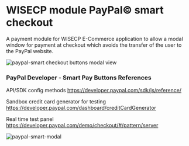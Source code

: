 # WISECP module PayPal&copy; smart checkout

A payment module for WISECP E-Commerce application to allow a modal window for payment at checkout which avoids the transfer of the user to the PayPal website.

![paypal-smart checkout buttons modal view](https://user-images.githubusercontent.com/42153624/201498800-2edcb1b2-0822-4314-993e-9f9df8d69107.png)

### PayPal Developer - Smart Pay Buttons References

API/SDK config methods https://developer.paypal.com/sdk/js/reference/

Sandbox credit card generator for testing
https://developer.paypal.com/dashboard/creditCardGenerator

Real time test panel
https://developer.paypal.com/demo/checkout/#/pattern/server

![paypal-smart-modal](https://user-images.githubusercontent.com/42153624/201499044-a3b2db01-ab32-4008-8ad3-4e67792d2e44.jpg)
